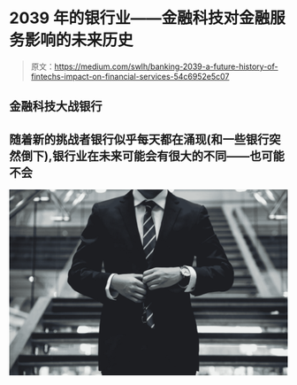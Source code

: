 # 2039 年的银行业——金融科技对金融服务影响的未来历史

> 原文：<https://medium.com/swlh/banking-2039-a-future-history-of-fintechs-impact-on-financial-services-54c6952e5c07>

## 金融科技大战银行

## 随着新的挑战者银行似乎每天都在涌现(和一些银行突然倒下),银行业在未来可能会有很大的不同——也可能不会

![](img/220c0cc0f702153ca9e86259c8c288f5.png)